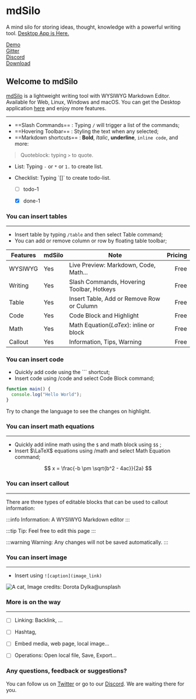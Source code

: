 
# mdSilo

A mind silo for storing ideas, thought, knowledge with a powerful writing tool. [Desktop App is Here.](https://github.com/danloh/mdSilo-app/releases)

[Demo](https://mdsilo.com)  
[Gitter](https://gitter.im/mdSilo)  
[Discord](https://discord.gg/EXYSEHRTFt)  
[Download](https://github.com/mdSilo/mdSilo/releases) 


## Welcome to mdSilo

[mdSilo](https://mdsilo.com/about/) is a lightweight writing tool with WYSIWYG Markdown Editor. Available for Web, Linux, Windows and macOS. You can get the Desktop application [here](https://github.com/mdSilo/mdSilo/releases) and enjoy more features. 

---

* ==Slash Commands== : Typing `/` will trigger a list of the commands; 
* ==Hovering Toolbar== : Styling the text when any selected;
* ==Markdown shortcuts== :  **Bold**,  *Italic*, __underline__, `inline code`, and more:  

> Quoteblock: typing `>` to quote. 

* List: Typing `-` or `*` or `1.` to create list.

* Checklist: Typing \`[]\` to create todo-list.  
  - [ ] todo-1 
  - [x] done-1 


### You can insert tables 

--- 

* Insert table by typing `/table` and then select Table command;
* You can add or remove column or row by floating table toolbar;

| Features | mdSilo | Note | Pricing |
|----|----|----|---:|
| WYSIWYG | Yes | Live Preview: Markdown, Code, Math... | Free |
| Writing | Yes | Slash Commands, Hovering Toolbar, Hotkeys  | Free | 
| Table | Yes | Insert Table, Add or Remove Row or Culumn  | Free | 
| Code | Yes | Code Block and Highlight  | Free | 
| Math | Yes | Math Equation($LaTex$): inline or block | Free | 
| Callout | Yes | Information, Tips, Warning  | Free | 

### You can insert code 

- Quickly add code using the ``` shortcut;
- Insert code using /code and select Code Block command;


```javascript
function main() {
  console.log("Hello World");
}
```  

Try to change the language to see the changes on highlight. 


### You can insert math equations 

--- 

- Quickly add inline math using the `$` and math block using `$$` ;
- Insert $\LaTeX$ equations using /math and select Math Equation command;

$$
x = \frac{-b \pm \sqrt{b^2 - 4ac}}{2a}
$$


### You can insert callout 

--- 

There are three types of editable blocks that can be used to callout information:

:::info
Information: A WYSIWYG Markdown editor 
::: 

:::tip
Tip: Feel free to edit this page
:::

:::warning
Warning: Any changes will not be saved automatically. 
:::


### You can insert image 

--- 

- Insert using `![caption](image_link)`


![A cat, Image credits: Dorota Dylka@unsplash](https://images.unsplash.com/photo-1456677698485-dceeec22c7fc)


### More is on the way 

---

- [ ] Linking: Backlink, …
- [ ] Hashtag, 
- [ ] Embed media, web page, local image... 
- [ ] Operations: Open local file, Save, Export...  


### Any questions, feedback or suggestions?

You can follow us on [Twitter](https://twitter.com/mdsiloapp) or go to our [Discord](https://discord.gg/EXYSEHRTFt). We are waiting there for you.

